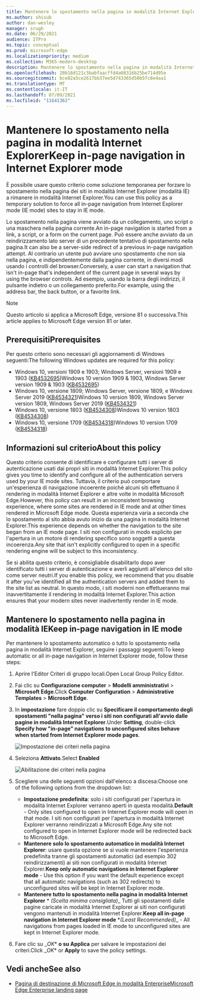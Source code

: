 ```yaml
---
title: Mantenere lo spostamento nella pagina in modalità Internet Explorer
ms.author: shisub
author: dan-wesley
manager: srugh
ms.date: 06/29/2021
audience: ITPro
ms.topic: conceptual
ms.prod: microsoft-edge
ms.localizationpriority: medium
ms.collection: M365-modern-desktop
description: Mantenere lo spostamento nella pagina in modalità Internet Explorer
ms.openlocfilehash: 20b18d121c3babfaacffd4a08316b25be714d95e
ms.sourcegitcommit: bce02a5ce2617bb37ee5d743365d50b5fc8e4aa1
ms.translationtype: MT
ms.contentlocale: it-IT
ms.lasthandoff: 07/09/2021
ms.locfileid: "11641362"
---
```

# <a name="keep-in-page-navigation-in-internet-explorer-mode"></a><span data-ttu-id="fe0e5-103">Mantenere lo spostamento nella pagina in modalità Internet Explorer</span><span class="sxs-lookup"><span data-stu-id="fe0e5-103">Keep in-page navigation in Internet Explorer mode</span></span>

<span data-ttu-id="fe0e5-104">È possibile usare questo criterio come soluzione temporanea per forzare lo spostamento nella pagina dei siti in modalità Internet Explorer (modalità IE) a rimanere in modalità Internet Explorer.</span><span class="sxs-lookup"><span data-stu-id="fe0e5-104">You can use this policy as a temporary solution to force all in-page navigation from Internet Explorer mode (IE mode) sites to stay in IE mode.</span></span>

<span data-ttu-id="fe0e5-105">Lo spostamento nella pagina viene avviato da un collegamento, uno script o una maschera nella pagina corrente.</span><span class="sxs-lookup"><span data-stu-id="fe0e5-105">An in-page navigation is started from a link, a script, or a form on the current page.</span></span> <span data-ttu-id="fe0e5-106">Può essere anche avviato da un reindirizzamento lato server di un precedente tentativo di spostamento nella pagina.</span><span class="sxs-lookup"><span data-stu-id="fe0e5-106">It can also be a server-side redirect of a previous in-page navigation attempt.</span></span> <span data-ttu-id="fe0e5-107">Al contrario un utente può avviare uno spostamento che non sia nella pagina, e indipendentemente dalla pagina corrente, in diversi modi usando i controlli del browser.</span><span class="sxs-lookup"><span data-stu-id="fe0e5-107">Conversely, a user can start a navigation that isn't in-page that's independent of the current page in several ways by using the browser controls.</span></span> <span data-ttu-id="fe0e5-108">Ad esempio, usando la barra degli indirizzi, il pulsante indietro o un collegamento preferito.</span><span class="sxs-lookup"><span data-stu-id="fe0e5-108">For example, using the address bar, the back button, or a favorite link.</span></span>

>[!NOTE]
><span data-ttu-id="fe0e5-109">Questo articolo si applica a Microsoft Edge, versione 81 o successiva.</span><span class="sxs-lookup"><span data-stu-id="fe0e5-109">This article applies to Microsoft Edge version 81 or later.</span></span>

## <a name="prerequisites"></a><span data-ttu-id="fe0e5-110">Prerequisiti</span><span class="sxs-lookup"><span data-stu-id="fe0e5-110">Prerequisites</span></span>

<span data-ttu-id="fe0e5-111">Per questo criterio sono necessari gli aggiornamenti di Windows seguenti:</span><span class="sxs-lookup"><span data-stu-id="fe0e5-111">The following Windows updates are required for this policy:</span></span>

- <span data-ttu-id="fe0e5-112">Windows 10, versioni 1909 e 1903; Windows Server, versioni 1909 e 1903  ([KB4532695](https://support.microsoft.com/help/4532695))</span><span class="sxs-lookup"><span data-stu-id="fe0e5-112">Windows 10 version 1909 & 1903, Windows Server version 1909 & 1903  ([KB4532695](https://support.microsoft.com/help/4532695))</span></span>
- <span data-ttu-id="fe0e5-113">Windows 10, versione 1809; Windows Server, versione 1809, e Windows Server 2019 ([KB4534321](https://support.microsoft.com/help/4534321))</span><span class="sxs-lookup"><span data-stu-id="fe0e5-113">Windows 10 version 1809, Windows Server version 1809, Windows Server 2019 ([KB4534321](https://support.microsoft.com/help/4534321))</span></span>
- <span data-ttu-id="fe0e5-114">Windows 10, versione 1803 ([KB4534308](https://support.microsoft.com/help/4534308))</span><span class="sxs-lookup"><span data-stu-id="fe0e5-114">Windows 10 version 1803 ([KB4534308](https://support.microsoft.com/help/4534308))</span></span>
- <span data-ttu-id="fe0e5-115">Windows 10, versione 1709 ([KB4534318](https://support.microsoft.com/help/4534318))</span><span class="sxs-lookup"><span data-stu-id="fe0e5-115">Windows 10 version 1709 ([KB4534318](https://support.microsoft.com/help/4534318))</span></span>


## <a name="about-this-policy"></a><span data-ttu-id="fe0e5-116">Informazioni sul criterio</span><span class="sxs-lookup"><span data-stu-id="fe0e5-116">About this policy</span></span>

<span data-ttu-id="fe0e5-117">Questo criterio consente di identificare e configurare tutti i server di autenticazione usati dai propri siti in modalità Internet Explorer.</span><span class="sxs-lookup"><span data-stu-id="fe0e5-117">This policy gives you time to identify and configure all of the authentication servers used by your IE mode sites.</span></span> <span data-ttu-id="fe0e5-118">Tuttavia, il criterio può comportare un'esperienza di navigazione incoerente poiché alcuni siti effettuano il rendering in modalità Internet Explorer e altre volte in modalità Microsoft Edge.</span><span class="sxs-lookup"><span data-stu-id="fe0e5-118">However, this policy can result in an inconsistent browsing experience, where some sites are rendered in IE mode and at other times rendered in Microsoft Edge mode.</span></span> <span data-ttu-id="fe0e5-119">Questa esperienza varia a seconda che lo spostamento al sito abbia avuto inizio da una pagina in modalità Internet Explorer.</span><span class="sxs-lookup"><span data-stu-id="fe0e5-119">This experience depends on whether the navigation to the site began from an IE mode page.</span></span> <span data-ttu-id="fe0e5-120">I siti non configurati in modo esplicito per l'apertura in un motore di rendering specifico sono soggetti a questa incoerenza.</span><span class="sxs-lookup"><span data-stu-id="fe0e5-120">Any site that isn't explicitly configured to open in a specific rendering engine will be subject to this inconsistency.</span></span>

<span data-ttu-id="fe0e5-121">Se si abilita questo criterio, è consigliabile disabilitarlo dopo aver identificato tutti i server di autenticazione e averli aggiunti all'elenco del sito come server neutri.</span><span class="sxs-lookup"><span data-stu-id="fe0e5-121">If you enable this policy, we recommend that you disable it after you've identified all the authentication servers and added them to the site list as neutral.</span></span> <span data-ttu-id="fe0e5-122">In questo modo, i siti moderni non effettueranno mai inavvertitamente il rendering in modalità Internet Explorer.</span><span class="sxs-lookup"><span data-stu-id="fe0e5-122">This action ensures that your modern sites never inadvertently render in IE mode.</span></span>

## <a name="keep-in-page-navigation-in-ie-mode"></a><span data-ttu-id="fe0e5-123">Mantenere lo spostamento nella pagina in modalità IE</span><span class="sxs-lookup"><span data-stu-id="fe0e5-123">Keep in-page navigation in IE mode</span></span>

<span data-ttu-id="fe0e5-124">Per mantenere lo spostamento automatico o tutto lo spostamento nella pagina in modalità Internet Explorer, seguire i passaggi seguenti:</span><span class="sxs-lookup"><span data-stu-id="fe0e5-124">To keep automatic or all in-page navigation in Internet Explorer mode, follow these steps:</span></span>

1. <span data-ttu-id="fe0e5-125">Aprire l'Editor Criteri di gruppo locali.</span><span class="sxs-lookup"><span data-stu-id="fe0e5-125">Open Local Group Policy Editor.</span></span>
2. <span data-ttu-id="fe0e5-126">Fai clic su **Configurazione computer** > **Modelli amministrativi** > **Microsoft Edge**.</span><span class="sxs-lookup"><span data-stu-id="fe0e5-126">Click **Computer Configuration** > **Administrative Templates** > **Microsoft Edge**.</span></span>
3. <span data-ttu-id="fe0e5-127">In **impostazione** fare doppio clic su **Specificare il comportamento degli spostamenti "nella pagina" verso i siti non configurati all'avvio dalle pagine in modalità Internet Explorer**.</span><span class="sxs-lookup"><span data-stu-id="fe0e5-127">Under **Setting**, double-click **Specify how "in-page" navigations to unconfigured sites behave when started from Internet Explorer mode pages**.</span></span>

   ![Impostazione dei criteri nella pagina](media/edge-learnmore-inpage-nav/learnmore-in-page-nav-settings.png)

4. <span data-ttu-id="fe0e5-129">Seleziona **Attivato**.</span><span class="sxs-lookup"><span data-stu-id="fe0e5-129">Select **Enabled**</span></span> 

   ![Abilitazione dei criteri nella pagina](media/edge-learnmore-inpage-nav/learnmore-in-page-nav-enable.png)

5. <span data-ttu-id="fe0e5-131">Scegliere una delle seguenti opzioni dall'elenco a discesa:</span><span class="sxs-lookup"><span data-stu-id="fe0e5-131">Choose one of the following options from the dropdown list:</span></span>

   - <span data-ttu-id="fe0e5-132">**Impostazione predefinita**: solo i siti configurati per l'apertura in modalità Internet Explorer verranno aperti in questa modalità.</span><span class="sxs-lookup"><span data-stu-id="fe0e5-132">**Default** - Only sites configured to open in Internet Explorer mode will open in that mode.</span></span> <span data-ttu-id="fe0e5-133">I siti non configurati per l'apertura in modalità Internet Explorer verranno reindirizzati a Microsoft Edge.</span><span class="sxs-lookup"><span data-stu-id="fe0e5-133">Any site not configured to open in Internet Explorer mode will be redirected back to Microsoft Edge.</span></span>
   - <span data-ttu-id="fe0e5-134">**Mantenere solo lo spostamento automatico in modalità Internet Explorer**: usare questa opzione se si vuole mantenere l'esperienza predefinita tranne gli spostamenti automatici (ad esempio 302 reindirizzamenti) ai siti non configurati in modalità Internet Explorer.</span><span class="sxs-lookup"><span data-stu-id="fe0e5-134">**Keep only automatic navigations in Internet Explorer mode** - Use this option if you want the default experience except that all automatic navigations (such as 302 redirects) to unconfigured sites will be kept in Internet Explorer mode.</span></span>
   - <span data-ttu-id="fe0e5-135">**Mantenere tutto lo spostamento nella pagina in modalità Internet Explorer**  \* *_(Scelta minima consigliata)_*_ Tutti gli spostamenti dalle pagine caricate in modalità Internet Explorer ai siti non configurati vengono mantenuti in modalità Internet Explorer.</span><span class="sxs-lookup"><span data-stu-id="fe0e5-135">**Keep all in-page navigation in Internet Explorer mode** \**_(Least Recommended)_*_ - All navigations from pages loaded in IE mode to unconfigured sites are kept in Internet Explorer mode.</span></span>

6. <span data-ttu-id="fe0e5-136">Fare clic su _*OK*\* **o su Applica** per salvare le impostazioni dei criteri.</span><span class="sxs-lookup"><span data-stu-id="fe0e5-136">Click _*OK*\* or **Apply** to save the policy settings.</span></span>

## <a name="see-also"></a><span data-ttu-id="fe0e5-137">Vedi anche</span><span class="sxs-lookup"><span data-stu-id="fe0e5-137">See also</span></span>

- [<span data-ttu-id="fe0e5-138">Pagina di destinazione di Microsoft Edge in modalità Enterprise</span><span class="sxs-lookup"><span data-stu-id="fe0e5-138">Microsoft Edge Enterprise landing page</span></span>](https://aka.ms/EdgeEnterprise)
